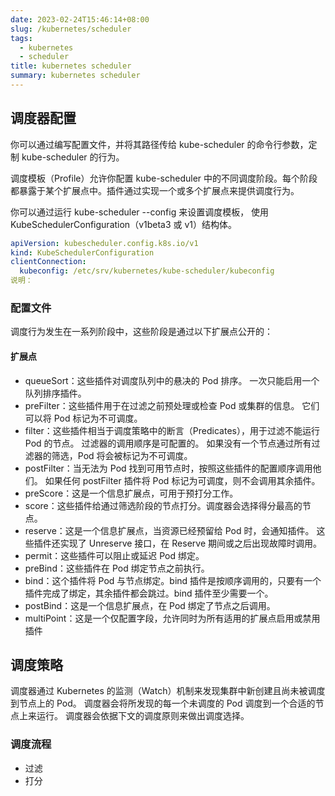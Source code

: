 ```yaml
---
date: 2023-02-24T15:46:14+08:00
slug: /kubernetes/scheduler
tags:
  - kubernetes
  - scheduler
title: kubernetes scheduler
summary: kubernetes scheduler
---
```

## 调度器配置
你可以通过编写配置文件，并将其路径传给 kube-scheduler 的命令行参数，定制 kube-scheduler 的行为。

调度模板（Profile）允许你配置 kube-scheduler 中的不同调度阶段。每个阶段都暴露于某个扩展点中。插件通过实现一个或多个扩展点来提供调度行为。

你可以通过运行 kube-scheduler --config <filename> 来设置调度模板， 使用 KubeSchedulerConfiguration（v1beta3 或 v1）结构体。

```yml
apiVersion: kubescheduler.config.k8s.io/v1
kind: KubeSchedulerConfiguration
clientConnection:
  kubeconfig: /etc/srv/kubernetes/kube-scheduler/kubeconfig
说明：
```


### 配置文件
调度行为发生在一系列阶段中，这些阶段是通过以下扩展点公开的：

#### 扩展点

- queueSort：这些插件对调度队列中的悬决的 Pod 排序。 一次只能启用一个队列排序插件。
- preFilter：这些插件用于在过滤之前预处理或检查 Pod 或集群的信息。 它们可以将 Pod 标记为不可调度。
- filter：这些插件相当于调度策略中的断言（Predicates），用于过滤不能运行 Pod 的节点。 过滤器的调用顺序是可配置的。 如果没有一个节点通过所有过滤器的筛选，Pod 将会被标记为不可调度。
- postFilter：当无法为 Pod 找到可用节点时，按照这些插件的配置顺序调用他们。 如果任何 postFilter 插件将 Pod 标记为可调度，则不会调用其余插件。
- preScore：这是一个信息扩展点，可用于预打分工作。
- score：这些插件给通过筛选阶段的节点打分。调度器会选择得分最高的节点。
- reserve：这是一个信息扩展点，当资源已经预留给 Pod 时，会通知插件。 这些插件还实现了 Unreserve 接口，在 Reserve 期间或之后出现故障时调用。
- permit：这些插件可以阻止或延迟 Pod 绑定。
- preBind：这些插件在 Pod 绑定节点之前执行。
- bind：这个插件将 Pod 与节点绑定。bind 插件是按顺序调用的，只要有一个插件完成了绑定，其余插件都会跳过。bind 插件至少需要一个。
- postBind：这是一个信息扩展点，在 Pod 绑定了节点之后调用。
- multiPoint：这是一个仅配置字段，允许同时为所有适用的扩展点启用或禁用插件

## 调度策略

调度器通过 Kubernetes 的监测（Watch）机制来发现集群中新创建且尚未被调度到节点上的 Pod。 调度器会将所发现的每一个未调度的 Pod 调度到一个合适的节点上来运行。 调度器会依据下文的调度原则来做出调度选择。

### 调度流程
- 过滤
- 打分